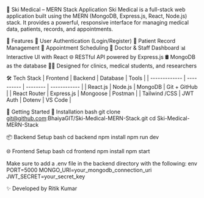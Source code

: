 🧠 Ski Medical – MERN Stack Application
Ski Medical is a full-stack web application built using the MERN (MongoDB, Express.js, React, Node.js) stack. It provides a powerful, responsive interface for managing medical data, patients, records, and appointments.


📌 Features
🔐 User Authentication (Login/Register)
🧾 Patient Record Management
📅 Appointment Scheduling
🏥 Doctor & Staff Dashboard
📊 Interactive UI with React
🌐 RESTful API powered by Express.js
🛢️ MongoDB as the database
🧑‍⚕️ Designed for clinics, medical students, and researchers


🛠️ Tech Stack
| Frontend      | Backend    | Database | Tools        |
| ------------- | ---------- | -------- | ------------ |
| React.js      | Node.js    | MongoDB  | Git + GitHub |
| React Router  | Express.js | Mongoose | Postman      |
| Tailwind /CSS | JWT Auth   | Dotenv   | VS Code      |


🚀 Getting Started
🔧 Installation
bash
git clone git@github.com:BhaiyaGIT/Ski-Medical-MERN-Stack.git
cd Ski-Medical-MERN-Stack


📦 Backend Setup
bash
cd backend
npm install
npm run dev


🌐 Frontend Setup
bash
cd frontend
npm install
npm start


Make sure to add a .env file in the backend directory with the following:
env
PORT=5000
MONGO_URI=your_mongodb_connection_uri
JWT_SECRET=your_secret_key


✨ Developed by
Ritik Kumar

